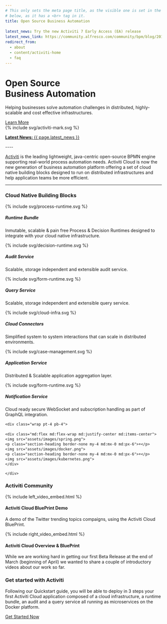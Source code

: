 ```yaml
---
# This only sets the meta page title, as the visible one is set in the HTML 
# below, as it has a <br> tag in it.
title: Open Source Business Automation

latest_news: Try the new Activiti 7 Early Access (EA) release
latest_news_link: https://community.alfresco.com/community/bpm/blog/2018/03/21/activiti-activiti-cloud-7-201802-ea-are-out
redirect_from:
  - about
  - content/activiti-home
  - faq
---
```

<div class="bg-no-repeat bg-full-width bg-bottom bg-image-clouds-full md:bg-image-clouds">
  <div class="text-center md:text-left wrap max-w-lg pt-8 pb-16 md:pt-16 clearfix">
    <div class="md:w-1/2 md:float-left">
      <h1 class="text-green">Open Source <br>Business Automation</h1>
      <p class="text-lg leading-tight mt-0">Helping businesses solve automation challenges in distributed, highly-scalable and cost effective infrastructures.</p>
      <a href='#get-started' class="mt-4 btn btn--large">Learn More</a>
    </div>
    <div class="hidden md:block md:float-right">
      {% include svg/activiti-mark.svg %}
    </div>
  </div>
</div>

<p class="mt-0"><a href="{{ page.latest_news_link }}" class="block bg-green hover:bg-green-light border-t border-white md:border-0 px-3 py-4 text-center text-white hover:text-white transition-slow text-lg"><strong>Latest News: </strong>{{ page.latest_news }}</a></p>


<div class="wrap max-w-lg md:py-4 text-center" markdown='1'>
----

<p class="text-lg"><a class="text-2xl font-normal" href="https://activiti.gitbooks.io/activiti-7-developers-guide/content/introduction.html">Activiti</a> is the leading lightweight, java-centric open-source BPMN engine supporting real-world process automation needs. Activiti Cloud is now the new generation of business automation platform offering a set of cloud native building blocks designed to run on distributed infrastructures and help application teams be more efficient.</p>


----
</div>


<div class="bg-grey-light">
  <div class="wrap pt-2 pb-8 md:py-8 xl:py-16 md:px-0 text-center">
  <h3 class="section-heading border-grey-dark text-green">Cloud Native Building Blocks</h3>
    <div class="md:flex md:flex-wrap md:justify-center">
      <div class="max-w-xs mx-auto my-4 md:mx-0 md:px-6">
        <div class="inline-block">{% include svg/process-runtime.svg %}</div>
        <h5>Runtime Bundle</h5>
        <p>Inmutable, scalable & pain free Process & Decision Runtimes designed to integrate with your cloud native infrastructure.</p>
      </div>
      <div class="max-w-xs mx-auto my-4 md:mx-0 md:px-6">
        <div class="inline-block">{% include svg/decision-runtime.svg %}</div>
        <h5>Audit Service</h5>
        <p>Scalable, storage independent and extensible audit service.</p>
      </div>
      <div class="max-w-xs mx-auto my-4 md:mx-0 md:px-6">
        <div class="inline-block">{% include svg/form-runtime.svg %}</div>
        <h5>Query Service</h5>
        <p>Scalable, storage independent and extensible query service.</p>
      </div>
      <div class="max-w-xs mx-auto my-4 md:mx-0 md:px-6">
        <div class="inline-block">{% include svg/cloud-infra.svg %}</div>
        <h5>Cloud Connectors</h5>
        <p>Simplified system to system interactions that can scale in distributed environments.</p>
      </div>
      <div class="max-w-xs mx-auto my-4 md:mx-0 md:px-6">
        <div class="inline-block">{% include svg/case-management.svg %}</div>
        <h5>Application Service</h5>
        <p>Distributed & Scalable application aggregation layer.</p>
        </div>
       <div class="max-w-xs mx-auto my-4 md:mx-0 md:px-6">
        <div class="inline-block">{% include svg/form-runtime.svg %}</div>
        <h5>Notification Service</h5>
        <p>Cloud ready secure WebSocket and subscription handling as part of GraphQL integration.</p>
      </div>
    </div>
      
    <div class="wrap pt-4 pb-4">
      
    <div class="md:flex md:flex-wrap md:justify-center md:items-center">
    <img src="assets/images/spring.png">    
    <p class="section-heading border-none my-4 md:mx-0 md:px-6">+</p>
    <img src="assets/images/docker.png">
    <p class="section-heading border-none my-4 md:mx-0 md:px-6">+</p>
    <img src="assets/images/kubernetes.png">
    </div>
   </div> 
      
    </div>
   </div>
     
  

<div class="wrap pt-8 md:pb-4 lg:py-16">
  <h3 class="section-heading">Activiti Community</h3>
  <div class="flex flex-wrap justify-center lg:flex-no-wrap -mx-3">
    <div class="max-w-sm mt-4 md:mt-8 mb-8 mx-3 lg:mx-8 lg:w-1/2">
      {% include left_video_embed.html %}
      <h4 class="section-sub-heading">Activiti Cloud BluePrint Demo</h4>
      <p>A demo of the Twitter trending topics compaigns, using the Activiti Cloud BluePrint.</p>
    </div>
    <div class="max-w-sm mt-4 md:mt-8 mb-8 mx-3 lg:mx-8 lg:w-1/2">
      {% include right_video_embed.html %}
      <h4 class="section-sub-heading">Activiti Cloud Overview &amp; BluePrint</h4>
      <p>While we are working hard in getting our first Beta Release at the end of March (beginning of April) we wanted to share a couple of introductory videos about our work so far.</p>
    </div>
  </div>
</div>



<div id='get-started' class="py-8 md:py-16 xl:py-24 text-center bg-grey-light">
  <div class="wrap">
    <h3 class="section-heading text-green border-grey-dark">Get started with Activiti</h3> 
    <div class="wrap max-w-lg md:py-4 text-center">
       <p class="text-lg">Following our Quickstart guide, you will be able to deploy in 3 steps your first Activiti Cloud application composed of a cloud infrastructure, a runtime bundle, an audit and a query service all running as microservices on the Docker platform.</p>  
    </div> 
      <a href="{% link before-you-start.html %}" data-modal="#before-you-start" class="btn btn--large px-8">Get Started Now</a>
  </div>
</div>


